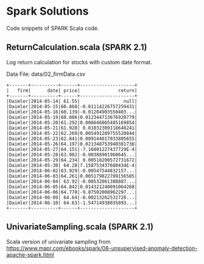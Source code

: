 # Spark Solutions

Code snippets of SPARK Scala code. 

## ReturnCalculation.scala (SPARK 2.1)

Log return calculation for stocks with custom date format.

Data File: data/02_firmData.csv

```
+-------+----------+------+--------------------+
|   firm|      date| price|              return|
+-------+----------+------+--------------------+
|Daimler|2014-05-14| 61.55|                null|
|Daimler|2014-05-15|60.868|-0.01114226757259431|
|Daimler|2014-05-16|60.139|-0.01204903550403...|
|Daimler|2014-05-19|60.886|0.012344713676928779|
|Daimler|2014-05-20|61.292|0.006646065485169854|
|Daimler|2014-05-21|61.928| 0.01032309118648241|
|Daimler|2014-05-22|62.269|0.005491289755520844|
|Daimler|2014-05-23|62.841|0.009144017033805655|
|Daimler|2014-05-26|64.197|0.021348753940381736|
|Daimler|2014-05-27|64.151|-7.16801227437729E-4|
|Daimler|2014-05-28|63.902|-0.00388901960645...|
|Daimler|2014-05-29|64.234| 0.00518200572731672|
|Daimler|2014-05-30| 64.28|7.158753437680434E-4|
|Daimler|2014-06-02|63.929|-0.00547544832157...|
|Daimler|2014-06-03|64.261|0.005179822799156585|
|Daimler|2014-06-04| 63.92|-0.00532061388887...|
|Daimler|2014-06-05|64.842|0.014321240091064268|
|Daimler|2014-06-06|64.778|-9.87502008962297...|
|Daimler|2014-06-09| 64.64|-0.00213262532728...|
|Daimler|2014-06-10| 64.63|-1.54714938035893...|
+-------+----------+------+--------------------+
```

## UnivariateSampling.scala (SPARK 2.1)

Scala version of univariate sampling from https://www.mapr.com/ebooks/spark/08-unsupervised-anomaly-detection-apache-spark.html
